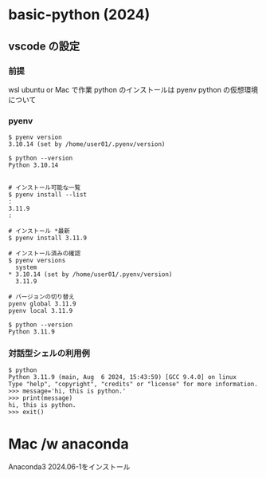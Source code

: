 # basic-python (2024)

## vscode の設定

### 前提

wsl ubuntu or Mac で作業
python のインストールは pyenv
python の仮想環境について

### pyenv

```
$ pyenv version
3.10.14 (set by /home/user01/.pyenv/version)

$ python --version
Python 3.10.14


# インストール可能な一覧
$ pyenv install --list
:
3.11.9
:

# インストール *最新
$ pyenv install 3.11.9

# インストール済みの確認
$ pyenv versions
  system
* 3.10.14 (set by /home/user01/.pyenv/version)
  3.11.9

# バージョンの切り替え
pyenv global 3.11.9
pyenv local 3.11.9

$ python --version
Python 3.11.9
```

### 対話型シェルの利用例

```
$ python
Python 3.11.9 (main, Aug  6 2024, 15:43:59) [GCC 9.4.0] on linux
Type "help", "copyright", "credits" or "license" for more information.
>>> message='hi, this is python.'
>>> print(message)
hi, this is python.
>>> exit()
```

# Mac /w anaconda
Anaconda3 2024.06-1をインストール
